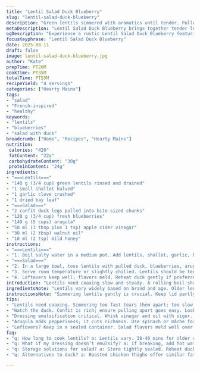 ```yaml
---
title: "Lentil Salad Duck Blueberry"
slug: "lentil-salad-duck-blueberry"
description: "Green lentils simmered with aromatics until tender. Pulled duck leg meat folded into peppery arugula and fresh blueberries. Tart cider vinegar and canola oil dressing sweetened with honey replaces maple syrup, offering moderate floral notes without overpowering. Shallot swaps in for onion to soften the bite. Walnut oil instead of canola adds subtle earthiness while keeping fat balanced. Gentle simmering cues, visual lentil plumpness guide doneness. Rustic, layered salad combining savory duck richness, acidic berries, and vegetal greens with a hint of sweetness and crisp textures. Gluten, dairy, egg, nut free except optional oil substitute. Balanced protein and fiber. Timing flexible based on lentil softness and personal taste."
metaDescription: "Lentil Salad Duck Blueberry brings together tender lentils, duck, arugula, and blueberries in a balanced, earthy dish with vibrant flavors."
ogDescription: "Experience a rustic Lentil Salad Duck Blueberry featuring savory duck, tart berries, and peppery greens. A unique, hearty dish perfect for any occasion."
focusKeyphrase: "Lentil Salad Duck Blueberry"
date: 2025-08-11
draft: false
image: lentil-salad-duck-blueberry.jpg
author: "Kate"
prepTime: PT20M
cookTime: PT35M
totalTime: PT55M
recipeYield: "4 servings"
categories: ["Hearty Mains"]
tags:
- "salad"
- "French-inspired"
- "healthy"
keywords:
- "lentils"
- "blueberries"
- "salad with duck"
breadcrumb: ["Home", "Recipes", "Hearty Mains"]
nutrition: 
 calories: "420"
 fatContent: "22g"
 carbohydrateContent: "30g"
 proteinContent: "24g"
ingredients:
- "===Lentils==="
- "140 g (3/4 cup) green lentils rinsed and drained"
- "1 small shallot halved"
- "1 garlic clove crushed"
- "1 dried bay leaf"
- "===Salad==="
- "2 confit duck legs pulled into bite-sized chunks"
- "120 g (3/4 cup) fresh blueberries"
- "140 g (5 cups) arugula"
- "50 ml (3 tbsp plus 1 tsp) apple cider vinegar"
- "30 ml (2 tbsp) walnut oil"
- "10 ml (2 tsp) mild honey"
instructions:
- "===Lentils==="
- "1. Boil salty water in a medium pot. Add lentils, shallot, garlic, bay leaf. Reduce heat to low simmer. Bubbles should barely break surface; vigorous boil tears lentils. Cook 35 minutes or until lentils soft with slight bite. Test by biting one or mashing between fingers. Should hold shape, not mushy. Drain, discard aromatics. Let cool to lukewarm."
- "===Salad==="
- "2. In a large bowl, toss lentils with pulled duck, blueberries, arugula. Whisk vinegar, honey, and walnut oil vigorously to emulsify. Season with salt and black pepper. Dress salad and combine gently, so berries don’t burst. Adjust acidity by adding small vinegar splashes if bland."
- "3. Serve room temperature or slightly chilled. Lentils should be tender but firm, duck warm or cold."
- "4. Leftovers keep well; flavors meld. Reheat duck gently if preferred warm or serve cold for ease."
introduction: "Lentils need coaxing slow and steady. A rolling boil shreds them; too low leaves them chalky. Watch for that faint popping of bubbles breaking skin—that’s your cue. Aromatics like shallot and garlic marry into the broth, infusing subtle sweetness and a hint of pungency without overpowering. Confit duck brings unctuous richness, already tender, so no extra cooking. Tossing with peppery arugula cuts fatty meat, while fresh blueberries pop unexpected bright acidity, balancing heavier flavors. Substituted honey for syrup—a swap for pantry rescue or gentler sweetness with floral notes instead of maple's sharpness. Walnut oil ups the earthiness and complexity. Getting the dressing right is all about whisking until it thickens slightly, coat the ingredients, not drown them. Leftover variations: chicken confit works; dried cherries or pomegranate seeds replace blueberries. Focus on textural contrasts. Timing flexible—if lentils are undercooked, rinse and simmer longer. If dressing doesn’t emulsify, splash hot water then whisk more."
ingredientsNote: "Lentils vary widely based on brand and age. Older lentils take longer, so expect 30–40 minutes simmer. Shallot chosen here for its milder, sweeter hit compared to raw onion; prevents sharp corners in flavor. Bay leaf adds subtle perfume—avoid over-chewing it. Duck confit is rich and already cooked; ensure it’s shredded carefully so no tough bits remain for smooth mouthfeel. Blueberries bring pop and moisture—avoid frozen since they bleed color and lose texture when thawed. For oil, use neutral walnut oil here to complement earthiness. Canola is acceptable if walnut unknown. Honey blends better with vinegar than syrup; syrup can overpower. Salt after dressing; vinaigrette reduces volume slightly after emulsification; taste as you go. Arugula adds signature peppery snap; spinach or mâche could substitute for mellower notes but change profile. Keep greens crisp, wash dry thoroughly. Avoid wet greens diluting dressing. If nut allergies present, swap walnut oil with extra canola or avocado oil. If no duck, roasted chicken thighs can replicate fat content reasonably."
instructionsNote: "Simmering lentils gently is crucial. Keep lid partly on to concentrate but avoid drying bottom. Stir occasionally to prevent sticking, especially as the broth thickens. Test by biting lentils from different parts of pot for evenness. Drain in a fine sieve—too coarse lets lentils slide off. Rinse only if you want to stop cooking, otherwise let cool naturally for flavor absorption. Removing aromatics prevents bitter bites. Salad assembly best done shortly before serving to keep arugula crisp and blueberries whole. Whisk dressing ingredients vigorously until slightly thickened and homogeneous—this helps coat lentils evenly. Salt and pepper added last hits whole salad better; prevent overdressing individual components. Toss gently—overmixing bursts fruit and bruises greens. Best served room temperature to appreciate combined flavors. Plan leftovers in airtight container; salad can sit up to 24 hours refrigerated. Duck fat solidifies, so rewarm gently if needed. Lentils lose some moisture on standing; loosen with a splash of water or more vinegar upon reheating. Don’t skip the acid balance; it brightens and lifts heavier duck flavors."
tips:
- "Lentils need coaxing. Simmering too fast tears them apart; too slow leaves them gritty. Test by biting. Should feel tender yet firm. Aromatics like garlic and shallot fuse flavors, avoid overpowering."
- "Watch the duck. Confit is rich; ensure pulling apart goes easy. Look for consistency, no hard bits. Blueberries? Fresh for best texture and moisture. Frozen can bleed color; avoid them here."
- "Dressing emulsification critical. Whisk vinegar and oil with vigor. Honey helps bind better. Salt after dressing; it hits all flavors evenly. If you want to brighten, add vinegar splash to taste."
- "Arugula adds pepperiness; it cuts richness. Use spinach or mâche for milder notes. Serve salad just before dining, avoids sogginess. An easy reheat for duck if needed, just don’t scorch it."
- "Leftovers? Keep in a sealed container. Salad flavors meld well over time. Plan to let it sit overnight for enhanced richness. If lentils dry out, a splash of water or more vinegar helps."
faq:
- "q: How long to cook lentils? a: Lentils vary. 30-40 mins for older ones. Too quick, they tear; too slow, they become chalky."
- "q: What if my dressing doesn’t emulsify? a: If breaking, add hot water, whisk more. Adjust oils if needed. Should coat everything evenly."
- "q: Storage solutions for salad? a: Store tightly sealed. Reheat duck gently later. Salad can last up to 24 hours in fridge."
- "q: Alternatives to duck? a: Roasted chicken thighs offer similar fat. Swap blueberries for cherries or pomegranate seeds for a twist."

---
```

